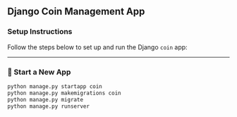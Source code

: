 ## Django Coin Management App

### Setup Instructions

Follow the steps below to set up and run the Django `coin` app:

---

### 🔧 Start a New App
```bash
python manage.py startapp coin
python manage.py makemigrations coin
python manage.py migrate
python manage.py runserver
```



